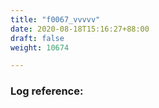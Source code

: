 ```yaml
---
title: "f0067_vvvvv"
date: 2020-08-18T15:16:27+88:00
draft: false
weight: 10674

---
```


### Log reference: <no value>

```
